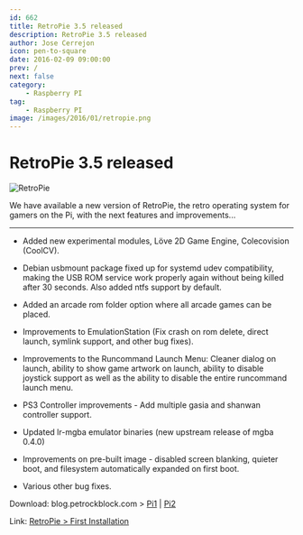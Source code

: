 ```yaml
---
id: 662
title: RetroPie 3.5 released
description: RetroPie 3.5 released
author: Jose Cerrejon
icon: pen-to-square
date: 2016-02-09 09:00:00
prev: /
next: false
category:
    - Raspberry PI
tag:
    - Raspberry PI
image: /images/2016/01/retropie.png
---
```


# RetroPie 3.5 released

![RetroPie](/images/2016/01/retropie.png)

We have available a new version of RetroPie, the retro operating system for gamers on the Pi, with the next features and improvements...

---

-   Added new experimental modules, Lӧve 2D Game Engine, Colecovision (CoolCV).

-   Debian usbmount package fixed up for systemd udev compatibility, making the USB ROM service work properly again without being killed after 30 seconds. Also added ntfs support by default.

-   Added an arcade rom folder option where all arcade games can be placed.

-   Improvements to EmulationStation (Fix crash on rom delete, direct launch, symlink support, and other bug fixes).

-   Improvements to the Runcommand Launch Menu: Cleaner dialog on launch, ability to show game artwork on launch, ability to disable joystick support as well as the ability to disable the entire runcommand launch menu.

-   PS3 Controller improvements - Add multiple gasia and shanwan controller support.

-   Updated lr-mgba emulator binaries (new upstream release of mgba 0.4.0)

-   Improvements on pre-built image - disabled screen blanking, quieter boot, and filesystem automatically expanded on first boot.

-   Various other bug fixes.

Download: blog.petrockblock.com > [Pi1](https://blog.petrockblock.com/retropie/retropie-downloads/retropie-image-for-raspberry-pi-1/) | [Pi2](https://blog.petrockblock.com/retropie/retropie-downloads/retropie-sd-card-image-for-raspberry-pi-2-2/)

Link: [RetroPie > First Installation](https://github.com/retropie/RetroPie-Setup/wiki/First-Installation)
